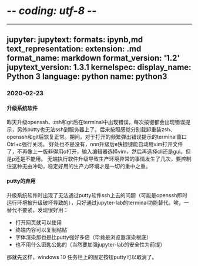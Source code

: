 # -*- coding: utf-8 -*-
---
jupyter:
  jupytext:
    formats: ipynb,md
    text_representation:
      extension: .md
      format_name: markdown
      format_version: '1.2'
      jupytext_version: 1.3.1
  kernelspec:
    display_name: Python 3
    language: python
    name: python3
---

### 2020-02-23


#### 升级系统软件
昨天升级openssh、zsh和git后在terminal中出现错误，每次按键都会出现错误提示，另外putty也无法ssh到服务器上了。后来按照感觉分别载卸重装zsh、openssh和git后恢复正常。期间，对于打开的频繁弹出错误提示的terminal窗口Ctrl+c强行关闭。
好处也不是没有，nnn升级后e快捷键能自动用vim打开文件了，不再像上一版非得用o打开，输入编辑器选择vim，然后再选择cli还是gui。但是p还是不能用。
无端执行软件升级导致生产环境异常的事情发生了几次，要控制住这种无由冲动，稳定好用的生产力环境才是一切的重中之重。


#### putty的弃用
升级系统软件时出现了无法通过putty软件ssh上去的问题（可能是openssh即时运行环境被升级破坏导致的），只好通过jupyter-lab的terminal功能替代。唉，一替代不要紧，发现很好用：
* 打开网页就可以使用
* 终端内容可以复制粘贴
* 字体渲染那也是比putty强好多倍（毕竟是浏览器渲染根底）
* 也不用什么密匙公匙的（当然要加强jupyter-lab的安全性为前提）

那就先这样，windows 10 任务栏上的固定按钮putty可以取消了。

```python

```
